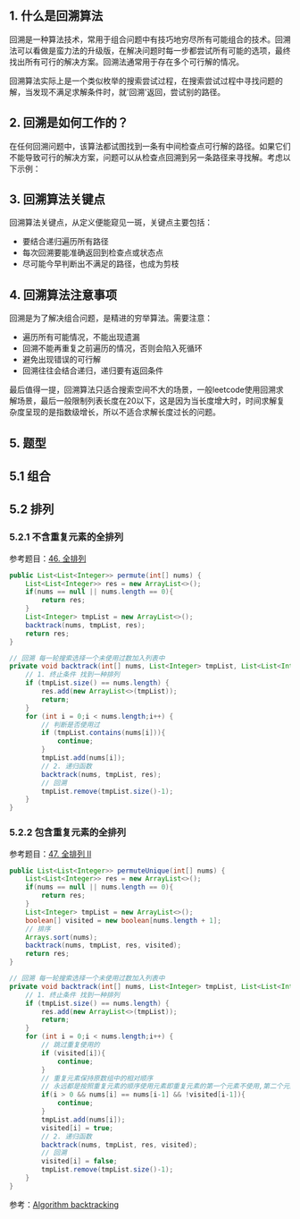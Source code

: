 ## 1. 什么是回溯算法

回溯是一种算法技术，常用于组合问题中有技巧地穷尽所有可能组合的技术。回溯法可以看做是蛮力法的升级版，在解决问题时每一步都尝试所有可能的选项，最终找出所有可行的解决方案。回溯法通常用于存在多个可行解的情况。

回溯算法实际上是一个类似枚举的搜索尝试过程，在搜索尝试过程中寻找问题的解，当发现不满足求解条件时，就'回溯'返回，尝试别的路径。

## 2. 回溯是如何工作的？

在任何回溯问题中，该算法都试图找到一条有中间检查点可行解的路径。如果它们不能导致可行的解决方案，问题可以从检查点回溯到另一条路径来寻找解。考虑以下示例：


## 3. 回溯算法关键点

回溯算法关键点，从定义便能窥见一斑，关键点主要包括：
- 要结合递归遍历所有路径
- 每次回溯要能准确返回到检查点或状态点
- 尽可能今早判断出不满足的路径，也成为剪枝

## 4. 回溯算法注意事项

回溯是为了解决组合问题，是精进的穷举算法。需要注意：
- 遍历所有可能情况，不能出现遗漏
- 回溯不能再重复之前遍历的情况，否则会陷入死循环
- 避免出现错误的可行解
- 回溯往往会结合递归，递归要有返回条件

最后值得一提，回溯算法只适合搜索空间不大的场景，一般leetcode使用回溯求解场景，最后一般限制列表长度在20以下，这是因为当长度增大时，时间求解复杂度呈现的是指数级增长，所以不适合求解长度过长的问题。

## 5. 题型

## 5.1 组合



## 5.2 排列

### 5.2.1 不含重复元素的全排列

参考题目：[46. 全排列](https://leetcode.cn/problems/permutations/)

```java
public List<List<Integer>> permute(int[] nums) {
    List<List<Integer>> res = new ArrayList<>();
    if(nums == null || nums.length == 0){
        return res;
    }
    List<Integer> tmpList = new ArrayList<>();
    backtrack(nums, tmpList, res);
    return res;
}

// 回溯 每一轮搜索选择一个未使用过数加入列表中
private void backtrack(int[] nums, List<Integer> tmpList, List<List<Integer>> res) {
    // 1. 终止条件 找到一种排列
    if (tmpList.size() == nums.length) {
        res.add(new ArrayList<>(tmpList));
        return;
    }
    for (int i = 0;i < nums.length;i++) {
        // 判断是否使用过
        if (tmpList.contains(nums[i])){
            continue;
        }
        tmpList.add(nums[i]);
        // 2. 递归函数
        backtrack(nums, tmpList, res);
        // 回溯
        tmpList.remove(tmpList.size()-1);
    }
}
```
### 5.2.2 包含重复元素的全排列

参考题目：[47. 全排列 II](https://leetcode.cn/problems/permutations-ii/)

```java
public List<List<Integer>> permuteUnique(int[] nums) {
    List<List<Integer>> res = new ArrayList<>();
    if(nums == null || nums.length == 0){
        return res;
    }
    List<Integer> tmpList = new ArrayList<>();
    boolean[] visited = new boolean[nums.length + 1];
    // 排序
    Arrays.sort(nums);
    backtrack(nums, tmpList, res, visited);
    return res;
}

// 回溯 每一轮搜索选择一个未使用过数加入列表中
private void backtrack(int[] nums, List<Integer> tmpList, List<List<Integer>> res, boolean[] visited) {
    // 1. 终止条件 找到一种排列
    if (tmpList.size() == nums.length) {
        res.add(new ArrayList<>(tmpList));
        return;
    }
    for (int i = 0;i < nums.length;i++) {
        // 跳过重复使用的
        if (visited[i]){
            continue;
        }
        // 重复元素保持原数组中的相对顺序
        // 永远都是按照重复元素的顺序使用元素即重复元素的第一个元素不使用,第二个元素不会使用
        if(i > 0 && nums[i] == nums[i-1] && !visited[i-1]){
            continue;
        }
        tmpList.add(nums[i]);
        visited[i] = true;
        // 2. 递归函数
        backtrack(nums, tmpList, res, visited);
        // 回溯
        visited[i] = false;
        tmpList.remove(tmpList.size()-1);
    }
}
```



参考：[Algorithm backtracking](http://www.zglg.work/algorithm/algorithm-backtracking/)

